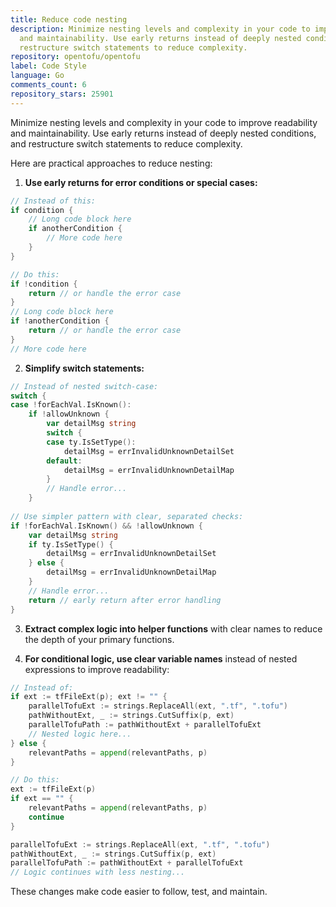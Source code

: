 ```yaml
---
title: Reduce code nesting
description: Minimize nesting levels and complexity in your code to improve readability
  and maintainability. Use early returns instead of deeply nested conditions, and
  restructure switch statements to reduce complexity.
repository: opentofu/opentofu
label: Code Style
language: Go
comments_count: 6
repository_stars: 25901
---
```


Minimize nesting levels and complexity in your code to improve readability and maintainability. Use early returns instead of deeply nested conditions, and restructure switch statements to reduce complexity.

Here are practical approaches to reduce nesting:

1. **Use early returns for error conditions or special cases:**
```go
// Instead of this:
if condition {
    // Long code block here
    if anotherCondition {
        // More code here
    }
}

// Do this:
if !condition {
    return // or handle the error case
}
// Long code block here
if !anotherCondition {
    return // or handle the error case
}
// More code here
```

2. **Simplify switch statements:**
```go
// Instead of nested switch-case:
switch {
case !forEachVal.IsKnown():
    if !allowUnknown {
        var detailMsg string
        switch {
        case ty.IsSetType():
            detailMsg = errInvalidUnknownDetailSet
        default:
            detailMsg = errInvalidUnknownDetailMap
        }
        // Handle error...
    }
    
// Use simpler pattern with clear, separated checks:
if !forEachVal.IsKnown() && !allowUnknown {
    var detailMsg string
    if ty.IsSetType() {
        detailMsg = errInvalidUnknownDetailSet
    } else {
        detailMsg = errInvalidUnknownDetailMap
    }
    // Handle error...
    return // early return after error handling
}
```

3. **Extract complex logic into helper functions** with clear names to reduce the depth of your primary functions.

4. **For conditional logic, use clear variable names** instead of nested expressions to improve readability:
```go
// Instead of:
if ext := tfFileExt(p); ext != "" {
    parallelTofuExt := strings.ReplaceAll(ext, ".tf", ".tofu")
    pathWithoutExt, _ := strings.CutSuffix(p, ext)
    parallelTofuPath := pathWithoutExt + parallelTofuExt
    // Nested logic here...
} else {
    relevantPaths = append(relevantPaths, p)
}

// Do this:
ext := tfFileExt(p)
if ext == "" {
    relevantPaths = append(relevantPaths, p)
    continue
}

parallelTofuExt := strings.ReplaceAll(ext, ".tf", ".tofu")
pathWithoutExt, _ := strings.CutSuffix(p, ext)
parallelTofuPath := pathWithoutExt + parallelTofuExt
// Logic continues with less nesting...
```

These changes make code easier to follow, test, and maintain.